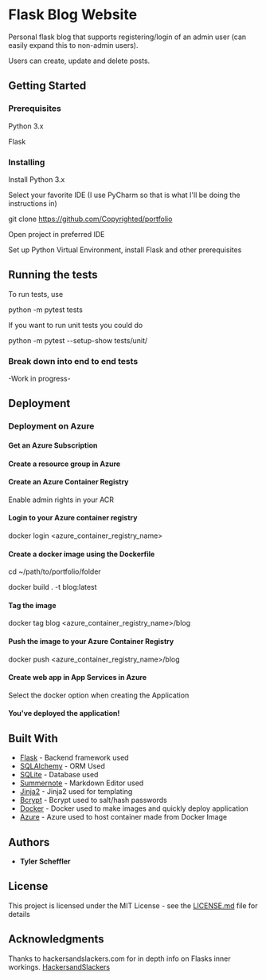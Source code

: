 # Flask Blog Website

Personal flask blog that supports registering/login of an admin user (can easily expand this to non-admin users).

Users can create, update and delete posts.

## Getting Started

### Prerequisites

Python 3.x

Flask

### Installing

Install Python 3.x

Select your favorite IDE (I use PyCharm so that is what I'll be doing the instructions in)

git clone https://github.com/Copyrighted/portfolio

Open project in preferred IDE

Set up Python Virtual Environment, install Flask and other prerequisites

## Running the tests

To run tests, use 

python -m pytest tests

If you want to run unit tests you could do

python -m pytest --setup-show tests/unit/


### Break down into end to end tests

-Work in progress-

## Deployment

### Deployment on Azure

#### Get an Azure Subscription

#### Create a resource group in Azure

#### Create an Azure Container Registry
Enable admin rights in your ACR

#### Login to your Azure container registry

docker login <azure_container_registry_name>

#### Create a docker image using the Dockerfile

cd ~/path/to/portfolio/folder

docker build . -t blog:latest

#### Tag the image

docker tag blog <azure_container_registry_name>/blog

#### Push the image to your Azure Container Registry

docker push <azure_container_registry_name>/blog

#### Create web app in App Services in Azure

Select the docker option when creating the Application

#### You've deployed the application!


## Built With

* [Flask](https://flask.palletsprojects.com/en/1.1.x/) - Backend framework used
* [SQLAlchemy](https://www.sqlalchemy.org/) - ORM Used
* [SQLite](https://sqlite.org/index.html) - Database used
* [Summernote](https://summernote.org/) - Markdown Editor used
* [Jinja2](https://jinja.palletsprojects.com/en/2.11.x/) - Jinja2 used for templating
* [Bcrypt](http://bcrypt.sourceforge.net/) - Bcrypt used to salt/hash passwords
* [Docker](https://www.docker.com/) - Docker used to make images and quickly deploy application
* [Azure](https://azure.com) - Azure used to host container made from Docker Image

## Authors

* **Tyler Scheffler** 

## License

This project is licensed under the MIT License - see the [LICENSE.md](LICENSE.md) file for details

## Acknowledgments

Thanks to hackersandslackers.com for in depth info on Flasks inner workings. [HackersandSlackers](https://hackersandslackers.com/managing-user-session-variables-with-flask-sessions-and-redis/)

